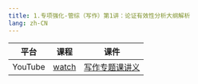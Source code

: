 ```yaml
---
title: 1.专项强化-管综（写作）第1讲：论证有效性分析大纲解析
lang: zh-CN
---
```


| 平台       | 课程                                                                                                                                    | 课件                                                                                                                                                                                                           |
|----------|---------------------------------------------------------------------------------------------------------------------------------------|--------------------------------------------------------------------------------------------------------------------------------------------------------------------------------------------------------------|
| YouTube  | [watch](https://www.youtube.com/watch?app=desktop&v=N4KkgaYTSfg&list=PLm0MFkgiW1JjlOKeAwjWIzLN34j_vVEKD&index=1&t=2s)                                                                                                                                  | [写作专题课讲义](../../public/write/%E5%86%99%E4%BD%9C-%E5%9F%BA%E7%A1%80%E5%BC%BA%E5%8C%96%E8%AF%BE/pdf/1.%E3%80%90%E4%B8%93%E9%A2%98%E8%AF%BE%E8%AE%B2%E4%B9%89%E3%80%91%E7%AE%A1%E7%BB%BC%E5%86%99%E4%BD%9C.pdf) |



